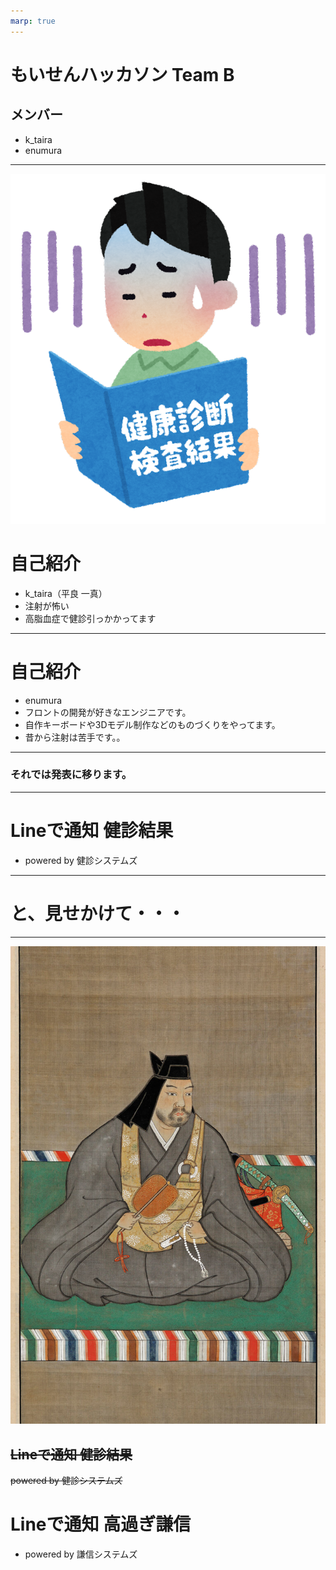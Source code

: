 ```yaml
---
marp: true
---
```

<!-- paginate: true -->

# もいせんハッカソン Team B

## メンバー

- k_taira
- enumura

---

![bg right:40%](./images/kenkoushindan1_man_bad.png)

# 自己紹介

- k_taira（平良 一真）
- 注射が怖い
- 高脂血症で健診引っかかってます

---
# 自己紹介
- enumura
- フロントの開発が好きなエンジニアです。
- 自作キーボードや3Dモデル制作などのものづくりをやってます。
- 昔から注射は苦手です。。

---

### それでは発表に移ります。

---

# Lineで通知 健診結果

- powered by 健診システムズ

---

# と、見せかけて・・・

---

![bg right:50%](./images/Uesugi_Kenshin_Portrait_from_Uesugi_Shrine.png)

## ~~Lineで通知 健診結果~~

~~powered by 健診システムズ~~

# Lineで通知 高過ぎ謙信

- powered by 謙信システムズ
